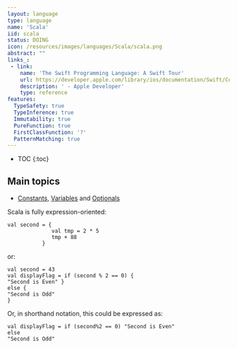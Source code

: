 ```yaml
---
layout: language
type: language
name: 'Scala'
iid: scala
status: DOING
icon: /resources/images/languages/Scala/scala.png
abstract: ""
links_:
 - link:
    name: 'The Swift Programming Language: A Swift Tour'
    url: https://developer.apple.com/library/ios/documentation/Swift/Conceptual/Swift_Programming_Language/GuidedTour.html#//apple_ref/doc/uid/TP40014097-CH2-ID1
    description: ' - Apple Developer'
    type: reference
features:
  TypeSafety: true
  TypeInference: true
  Immutability: true
  PureFunction: true
  FirstClassFunction: '?'
  PatternMatching: true
---
```


* TOC
{:toc}

## Main topics

* [Constants](/Constant), [Variables](/Variable) and [Optionals](/Optional)

Scala is fully expression-oriented:

<pre><code>val second = { 
              val tmp = 2 * 5
              tmp + 88
           }
</code></pre>

or:

<pre><code>val second = 43
val displayFlag = if (second % 2 == 0) {
"Second is Even" }
else {
"Second is Odd"
}
</code></pre>

Or, in shorthand notation, this could be expressed as:

<pre><code>val displayFlag = if (second%2 == 0) "Second is Even"
else
"Second is Odd"
</code></pre>
